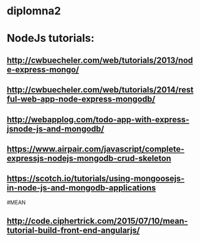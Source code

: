 # diplomna2

# NodeJs tutorials:

## http://cwbuecheler.com/web/tutorials/2013/node-express-mongo/

## http://cwbuecheler.com/web/tutorials/2014/restful-web-app-node-express-mongodb/

## http://webapplog.com/todo-app-with-express-jsnode-js-and-mongodb/

## https://www.airpair.com/javascript/complete-expressjs-nodejs-mongodb-crud-skeleton

## https://scotch.io/tutorials/using-mongoosejs-in-node-js-and-mongodb-applications

#MEAN

## http://code.ciphertrick.com/2015/07/10/mean-tutorial-build-front-end-angularjs/
